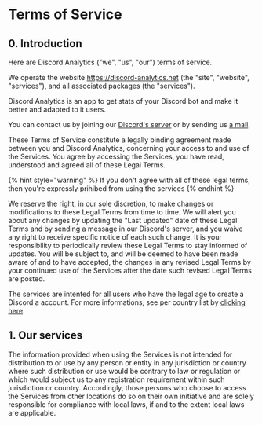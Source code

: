# Terms of Service

## 0. Introduction

Here are Discord Analytics ("we", "us", "our") terms of service.

We operate the website https://discord-analytics.net (the "site", "website", "services"), and all associated packages (the "services").

Discord Analytics is an app to get stats of your Discord bot and make it better and adapted to it users.

You can contact us by joining our [Discord's server](https://discord.gg/discord) or by sending us [a mail](mailto:nolhan.dev@gmail.com).

These Terms of Service constitute a legally binding agreement made between you and Discord Analytics, concerning your access to and use of the Services. You agree by accessing the Services, you have read, understood and agreed all of these Legal Terms.&#x20;

{% hint style="warning" %}
If you don't agree with all of these legal terms, then you're expressly prihibed from using the services
{% endhint %}

We reserve the right, in our sole discretion, to make changes or modifications to these Legal Terms from time to time. We will alert you about any changes by updating the "Last updated" date of these Legal Terms and by sending a message in our Discord's server, and you waive any right to receive specific notice of each such change. It is your responsibility to periodically review these Legal Terms to stay informed of updates. You will be subject to, and will be deemed to have been made aware of and to have accepted, the changes in any revised Legal Terms by your continued use of the Services after the date such revised Legal Terms are posted.

The services are intented for all users who have the legal age to create a Discord a account. For more informations, see per country list by [clicking here](https://support.discord.com/hc/en-us/articles/360040724612-Why-is-Discord-asking-for-my-birthday).

## 1. Our services

The information provided when using the Services is not intended for distribution to or use by any person or entity in any jurisdiction or country where such distribution or use would be contrary to law or regulation or which would subject us to any registration requirement within such jurisdiction or country. Accordingly, those persons who choose to access the Services from other locations do so on their own initiative and are solely responsible for compliance with local laws, if and to the extent local laws are applicable.
